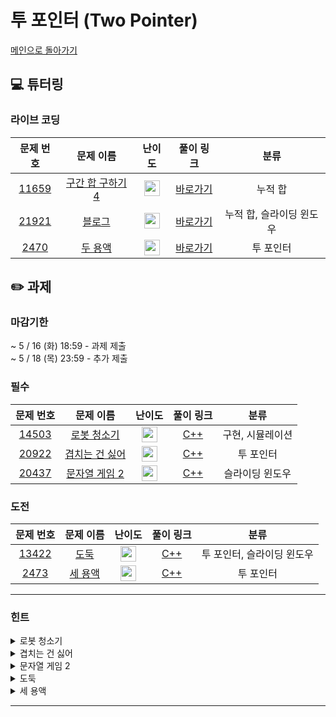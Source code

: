 # 투 포인터 (Two Pointer)

[메인으로 돌아가기](https://github.com/Altu-Bitu-Official/Altu-Bitu-4)

## 💻 튜터링

### 라이브 코딩

|                                 문제 번호                                 |                                      문제 이름                                       |                                       난이도                                       |  풀이 링크   |    분류    |
| :-----------------------------------------------------------------------: | :----------------------------------------------------------------------------------: | :--------------------------------------------------------------------------------: | :----------: | :--------: |
|  <a href="https://www.acmicpc.net/problem/11659" target="_blank">11659</a>  |    <a href="https://www.acmicpc.net/problem/11659" target="_blank">구간 합 구하기4</a>    | <img height="25px" width="25px" src="https://static.solved.ac/tier_small/8.svg"/>  | [바로가기]() |     누적 합     |
| <a href="https://www.acmicpc.net/problem/21921" target="_blank">21921</a> |   <a href="https://www.acmicpc.net/problem/21921" target="_blank">블로그</a>    | <img height="25px" width="25px" src="https://static.solved.ac/tier_small/8.svg"/> | [바로가기]() |     누적 합, 슬라이딩 윈도우     |
| <a href="https://www.acmicpc.net/problem/2470" target="_blank">2470</a> | <a href="https://www.acmicpc.net/problem/2470" target="_blank">두 용액</a> | <img height="25px" width="25px" src="https://static.solved.ac/tier_small/11.svg"/> | [바로가기]() | 투 포인터 |

## ✏️ 과제

### 마감기한

~ 5 / 16 (화) 18:59 - 과제 제출 </br>
~ 5 / 18 (목) 23:59 - 추가 제출 </br>

### 필수

|                                 문제 번호                                 |                                       문제 이름                                        |                                       난이도                                       | 풀이 링크 |            분류            |
| :-----------------------------------------------------------------------: | :------------------------------------------------------------------------------------: | :--------------------------------------------------------------------------------: | :-------: | :------------------------: |
| <a href="https://www.acmicpc.net/problem/14503" target="_blank">14503</a> | <a href="https://www.acmicpc.net/problem/14503" target="_blank">로봇 청소기</a> | <img height="25px" width="25px" src="https://static.solved.ac/tier_small/11.svg"/> |  [C++]()  | 구현, 시뮬레이션 |
| <a href="https://www.acmicpc.net/problem/20922" target="_blank">20922</a> |     <a href="https://www.acmicpc.net/problem/20922" target="_blank">겹치는 건 싫어</a>     | <img height="25px" width="25px" src="https://static.solved.ac/tier_small/10.svg"/>  |  [C++]()  |             투 포인터             |
|  <a href="https://www.acmicpc.net/problem/20437" target="_blank">20437</a>  |       <a href="https://www.acmicpc.net/problem/20437" target="_blank">문자열 게임 2</a>       | <img height="25px" width="25px" src="https://static.solved.ac/tier_small/11.svg"/> |  [C++]()  |             슬라이딩 윈도우             |

### 도전

|                                                 문제 번호                                                  |                                                      문제 이름                                                      |                                       난이도                                       | 풀이 링크 | 분류 |
| :--------------------------------------------------------------------------------------------------------: | :-----------------------------------------------------------------------------------------------------------------: | :--------------------------------------------------------------------------------: | :-------: | :--: |
|                  <a href="https://www.acmicpc.net/problem/13422" target="_blank">13422</a>                   |                       <a href="https://www.acmicpc.net/problem/13422" target="_blank">도둑</a>                       | <img height="25px" width="25px" src="https://static.solved.ac/tier_small/12.svg"/> |  [C++]()  |  투 포인터, 슬라이딩 윈도우  |
| <a href="https://www.acmicpc.net/problem/2473" target="_blank">2473</a> | <a href="https://www.acmicpc.net/problem/2473" target="_blank">세 용액</a> |   <img height="25px" width="25px" src="https://static.solved.ac/tier_small/13.svg"/>             |  [C++]()  |  투 포인터  |
---

### 힌트

<details>
<summary>로봇 청소기</summary>
<div markdown="1">
&nbsp;&nbsp;&nbsp;&nbsp;청소할 공간이 없을 때까지 계속해서 청소하는 방식이네요. 배웠던 알고리즘과 비슷해보이지 않나요? 방향에 유의하여 풀어보아요.
</div>
</details>

<details>
<summary>겹치는 건 싫어</summary>
<div markdown="1">
&nbsp;&nbsp;&nbsp;&nbsp;두 포인터를 맨 왼쪽에 두고 오른쪽에 있는 숫자를 현재 수열에 추가할 수 있을지 없을지를 생각하며 탐색해볼까요?
</div>
</details>

<details>
<summary>문자열 게임 2</summary>
<div markdown="1">
&nbsp;&nbsp;&nbsp;&nbsp;특정 문자가 k개 포함되면서 양쪽 끝이 해당 문자로 같아야 한다고 하니 우리에게 필요한 건 각 문자의 위치겠네요! 슬라이딩 윈도우를 사용해서 풀이해줘야 할 것 같은데, 윈도우의 크기는 얼마여야 할까요?
</div>
</details>

<details>
<summary>도둑</summary>
<div markdown="1">
&nbsp;&nbsp;&nbsp;&nbsp;마을이 원이라는 점에 주의하여 슬라이딩 윈도우로 훔칠 수 있는 돈을 계산해봅시다.
</div>
</details>

<details>
<summary>세 용액</summary>
<div markdown="1">
&nbsp;&nbsp;&nbsp;&nbsp;라이브코딩에서 다뤘던 두 용액 문제에 용액 하나가 추가됐네요! 포인터 3개를 쓰기는 힘들 것 같으니 결국 투포인터를 사용해 풀이해줘야 하는데, 나머지 하나는 어떻게 하면 좋을까요? 한 용액이 반드시 포함되도록 하고 나머지 두 용액을 찾아주면 좋을 것 같네요.
</div>
</details>


---
